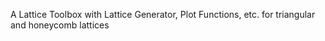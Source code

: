 A Lattice Toolbox
with Lattice Generator, Plot Functions, etc. for triangular and honeycomb lattices
